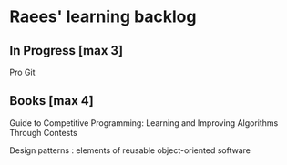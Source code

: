 # Raees' learning backlog

## In Progress [max 3]
Pro Git

## Books [max 4]
Guide to Competitive Programming: Learning and Improving Algorithms Through Contests

Design patterns : elements of reusable object-oriented software
